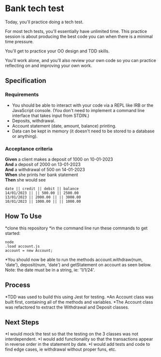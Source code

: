 # Bank tech test

Today, you'll practice doing a tech test.

For most tech tests, you'll essentially have unlimited time.  This practice session is about producing the best code you can when there is a minimal time pressure.

You'll get to practice your OO design and TDD skills.

You'll work alone, and you'll also review your own code so you can practice reflecting on and improving your own work.

## Specification

### Requirements

* You should be able to interact with your code via a REPL like IRB or the JavaScript console.  (You don't need to implement a command line interface that takes input from STDIN.)
* Deposits, withdrawal.
* Account statement (date, amount, balance) printing.
* Data can be kept in memory (it doesn't need to be stored to a database or anything).

### Acceptance criteria

**Given** a client makes a deposit of 1000 on 10-01-2023  
**And** a deposit of 2000 on 13-01-2023  
**And** a withdrawal of 500 on 14-01-2023  
**When** she prints her bank statement  
**Then** she would see

```
date || credit || debit || balance
14/01/2023 || || 500.00 || 2500.00
13/01/2023 || 2000.00 || || 3000.00
10/01/2023 || 1000.00 || || 1000.00
```

## How To Use
*clone this repository
*in the command line run these commands to get started:
```
node
.load account.js
account = new Account;
```
*You should now be able to run the methods account.withdraw(num, 'date'), deposit(num, 'date') and getStatement on account as seen below. Note: the date must be in a string, ie: '1/1/24'.

## Process
*TDD was used to build this using Jest for testing. 
*An Account class was built first, containing all of the methods and variables. 
*The Account class was refactored to extract the Withdrawal and Deposit classes.

## Next Steps
*I would mock the test so that the testing on the 3 classes was not interdependent. 
*I would add functionality so that the transactions appear in reverse order in the statement by date. 
*I would add tests and code to find edge cases, ie withdrawal without proper funs, etc. 




